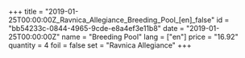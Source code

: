 +++
title = "2019-01-25T00:00:00Z_Ravnica_Allegiance_Breeding_Pool_[en]_false"
id = "bb54233c-0844-4965-9cde-e8a4ef3e11b8"
date = "2019-01-25T00:00:00Z"
name = "Breeding Pool"
lang = ["en"]
price = "16.92"
quantity = 4
foil = false
set = "Ravnica Allegiance"
+++
